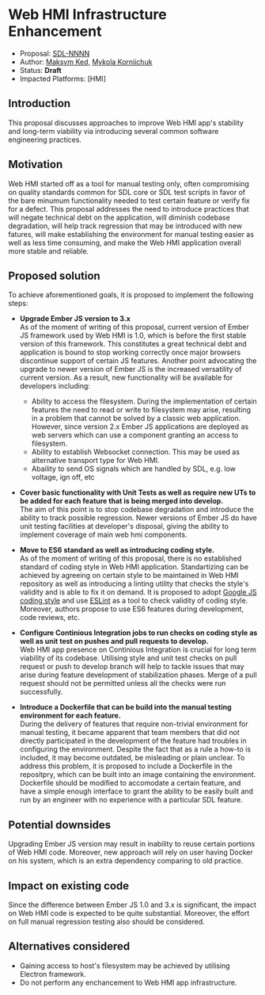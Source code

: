 # Web HMI Infrastructure Enhancement

* Proposal: [SDL-NNNN](NNNN-web-hmi-infrastructure-enchancement.md)
* Author: [Maksym Ked](https://github.com/mked-luxoft), [Mykola Korniichuk](https://github.com/mkorniichuk)
* Status: **Draft**
* Impacted Platforms: [HMI]

## Introduction

 This proposal discusses approaches to improve Web HMI app's stability and long-term viability via introducing several common software engineering practices.

## Motivation

Web HMI started off as a tool for manual testing only, often compromising on quality standards common for SDL core or SDL test scripts in favor of the bare minumum functionality needed to test certain feature or verify fix for a defect. This proposal addresses the need to introduce practices that will negate technical debt on the application, will diminish codebase degradation, will  help track regression that may be introduced with new fatures, will make establishing the environment for manual testing easier as well as less time consuming, and make the Web HMI application overall more stable and reliable.


## Proposed solution

To achieve aforementioned goals, it is proposed to implement the following steps: 

- **Upgrade Ember JS version to 3.x**  
As of the moment of writing of this proposal, current version of Ember JS framework used by Web HMI is 1.0, which is before the first stable version of this framework. This constitutes a great technical debt and application is bound to stop working correctly once major browsers discontinue support of certain JS features. 
Another point advocating the upgrade to newer version of Ember JS is the increased versatility of current version. As a result, new functionality will be available for developers including: 
  - Ability to access the filesystem. During the implementation of certain features the need to read or write to filesystem may arise, resulting in a problem that cannot be solved by a classic web application. However, since version 2.x Ember JS applications are deployed as web servers which can use a component granting an access to filesystem.
  - Ability to establish Websocket connection. This may be used as alternative transport type for Web HMI.
  - Abaility to send OS signals which are handled by SDL, e.g. low voltage, ign off, etc

- **Cover basic functionality with Unit Tests as well as require new UTs to be added for each feature that is being merged into develop.**  
The aim of this point is to stop codebase degradation and introduce the ability to track possible regression. Newer versions of Ember JS do have unit testing facilities at developer's disposal, giving the ability to implement coverage of main web hmi components.

- **Move to ES6 standard as well as introducing coding style.**  
As of the moment of writing of this proposal, there is no established standard of coding style in Web HMI application. Standartizing can be achieved by agreeing on certain style to be maintained in Web HMI repository as well as introducing a linting utility that checks the style's validity and is able to fix it on demand. It is proposed to adopt [Google JS coding style](https://google.github.io/styleguide/jsguide.html) and use [ESLint](https://eslint.org/) as a tool to check validity of coding style.
Moreover, authors propose to use ES6 features during development, code reviews, etc.

- **Configure Continious Integration jobs to run checks on coding style as well as unit test on pushes and pull requests to develop.**  
Web HMI app presence on Continious Integration is crucial for long term viability of its codebase. Utilising style and unit test checks on pull request or push to develop branch will help to tackle issues that may arise during feature development of stabilization phases. Merge of a pull request should not be permitted unless all the checks were run successfully. 

- **Introduce a Dockerfile that can be build into the manual testing environment for each feature.**  
During the delivery of features that require non-trivial environment for manual testing, it became apparent that team members that did not directly participated in the development of the feature had troubles in configuring the environment. Despite the fact that as a rule a how-to is included, it may become outdated, be misleading or plain unclear. To address this problem, it is proposed to include a Dockerfile in the repositpry, which can be built into an image containing the environment. Dockerfile should be modified to accomodate a certain feature, and have a simple enough interface to grant the ability to be easily built and run by an engineer with no experience with a particular SDL feature.


## Potential downsides

Upgrading Ember JS version may result in inability to reuse certain portions of Web HMI code.
Moreover, new approach will rely on user having Docker on his system, which is an extra dependency comparing to old practice.

## Impact on existing code

Since the difference between Ember JS 1.0 and 3.x is significant, the impact on Web HMI code is expected to be quite substantial. Moreover, the effort on full manual regression testing also should be considered.

## Alternatives considered

- Gaining access to host's filesystem may be achieved by utilising Electron framework.
- Do not perform any enchancement to Web HMI app infrastructure.
